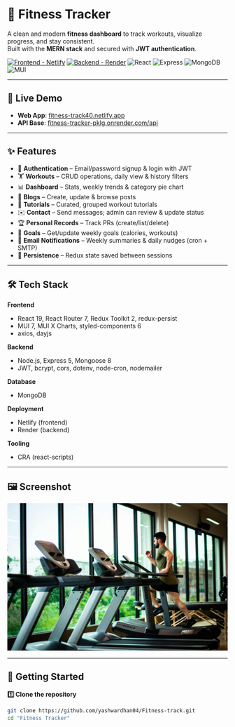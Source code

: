 # 💪 Fitness Tracker

A clean and modern **fitness dashboard** to track workouts, visualize progress, and stay consistent.  
Built with the **MERN stack** and secured with **JWT authentication**.

[![Frontend - Netlify](https://img.shields.io/badge/Frontend-Netlify-00C7B7?logo=netlify&logoColor=white)](https://fitness-track40.netlify.app)
[![Backend - Render](https://img.shields.io/badge/Backend-Render-46E3B7?logo=render&logoColor=white)](https://fitness-tracker-pklg.onrender.com)
![React](https://img.shields.io/badge/React-19-61DAFB?logo=react&logoColor=white)
![Express](https://img.shields.io/badge/Express-5-000000?logo=express&logoColor=white)
![MongoDB](https://img.shields.io/badge/MongoDB-8-47A248?logo=mongodb&logoColor=white)
![MUI](https://img.shields.io/badge/MUI-7-007FFF?logo=mui&logoColor=white)

---

## 🔗 Live Demo
- **Web App**: [fitness-track40.netlify.app](https://fitness-track40.netlify.app)  
- **API Base**: [fitness-tracker-pklg.onrender.com/api](https://fitness-tracker-pklg.onrender.com/api)

---

## ✨ Features
- 🔐 **Authentication** – Email/password signup & login with JWT
- 🏋️ **Workouts** – CRUD operations, daily view & history filters
- 📊 **Dashboard** – Stats, weekly trends & category pie chart
- 📝 **Blogs** – Create, update & browse posts
- 🎥 **Tutorials** – Curated, grouped workout tutorials
- ✉️ **Contact** – Send messages; admin can review & update status
- 🏆 **Personal Records** – Track PRs (create/list/delete)
- 🎯 **Goals** – Get/update weekly goals (calories, workouts)
- 🔔 **Email Notifications** – Weekly summaries & daily nudges (cron + SMTP)
- 💾 **Persistence** – Redux state saved between sessions

---

## 🛠 Tech Stack

**Frontend**
- React 19, React Router 7, Redux Toolkit 2, redux-persist  
- MUI 7, MUI X Charts, styled-components 6  
- axios, dayjs

**Backend**
- Node.js, Express 5, Mongoose 8  
- JWT, bcrypt, cors, dotenv, node-cron, nodemailer  

**Database**
- MongoDB

**Deployment**
- Netlify (frontend)  
- Render (backend)

**Tooling**
- CRA (react-scripts)

---

## 🖼 Screenshot
![Authentication](client/src/utils/Images/AuthImage.jpg)

---

## 🚀 Getting Started

**1️⃣ Clone the repository**
```bash
git clone https://github.com/yashwardhan04/Fitness-track.git
cd "Fitness Tracker"
